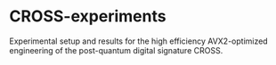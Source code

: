 # CROSS-experiments

Experimental setup and results for the high efficiency AVX2-optimized engineering of the post-quantum digital signature CROSS.
